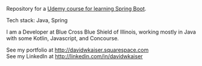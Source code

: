 Repository for a [Udemy course for learning Spring Boot][1].  </br>

Tech stack: Java, Spring </br>

I am a Developer at Blue Cross Blue Shield of Illinois, working mostly in Java with some Kotlin, Javascript, and Concourse. 

See my portfolio at http://davidwkaiser.squarespace.com</br>
See my LinkedIn at http://linkedin.com/in/davidwkaiser</br>


[1]: https://www.udemy.com/spring-boot-intro
